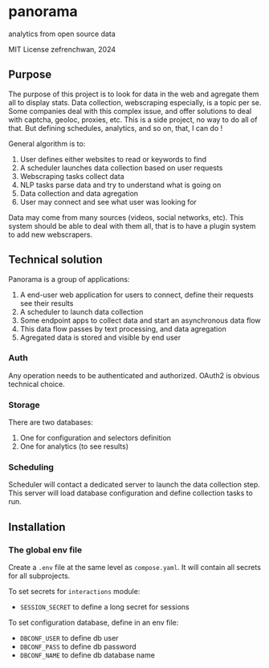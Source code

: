 # panorama
analytics from open source data

MIT License
zefrenchwan, 2024

## Purpose

The purpose of this project is to look for data in the web and agregate them all to display stats.
Data collection, webscraping especially, is a topic per se. 
Some companies deal with this complex issue, and offer solutions to deal with captcha, geoloc, proxies, etc. 
This is a side project, no way to do all of that. 
But defining schedules, analytics, and so on, that, I can do !


General algorithm is to:
1. User defines either websites to read or keywords to find 
2. A scheduler launches data collection based on user requests 
3. Webscraping tasks collect data
4. NLP tasks parse data and try to understand what is going on
5. Data collection and data agregation 
6. User may connect and see what user was looking for

Data may come from many sources (videos, social networks, etc). 
This system should be able to deal with them all, that is to have a plugin system to add new webscrapers. 

## Technical solution 

Panorama is a group of applications: 
1. A end-user web application for users to connect, define their requests see their results
2. A scheduler to launch data collection 
3. Some endpoint apps to collect data and start an asynchronous data flow
4. This data flow passes by text processing, and data agregation 
5. Agregated data is stored and visible by end user

### Auth

Any operation needs to be authenticated and authorized. 
OAuth2 is obvious technical choice. 


### Storage 

There are two databases: 
1. One for configuration and selectors definition
2. One for analytics (to see results)


### Scheduling 

Scheduler will contact a dedicated server to launch the data collection step. 
This server will load database configuration and define collection tasks to run. 

## Installation

### The global env file

Create a `.env` file at the same level as `compose.yaml`. 
It will contain all secrets for all subprojects. 

To set secrets for `interactions` module:
* `SESSION_SECRET` to define a long secret for sessions 

To set configuration database, define in an env file:
* `DBCONF_USER` to define db user 
* `DBCONF_PASS` to define db password 
* `DBCONF_NAME` to define db database name
